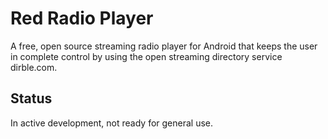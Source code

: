Red Radio Player
===========

A free, open source streaming radio player for Android that keeps the user in complete control by using the open streaming directory service dirble.com.

## Status

In active development, not ready for general use.
